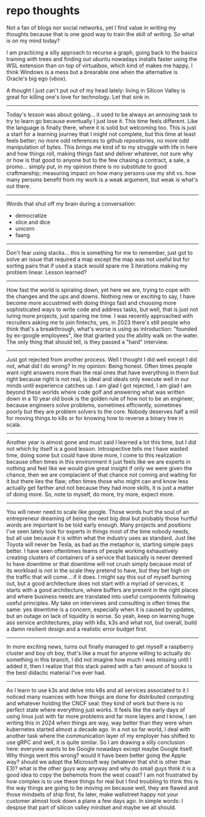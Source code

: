 # repo thoughts

Not a fan of blogs nor social networks, yet I find value in writing my thoughts because that is one good way to train the skill of writing.
So what is on my mind today?

I am practicing a silly approach to recurse a graph, going back to the basics training with trees and finding out ubuntu nowadays installs faster using the WSL extension than on top of virtualbox, which kind of makes me happy, I think Windows is a mess but a brearable one when the alternative is Oracle's big ego (vbox).

A thought I just can't put out of my head lately: living in Silicon Valley is great for killing one's love for technology. Let that sink in.

<hr>

Today's lesson was about golang... it used to be always an annoying task to try to learn go because eventually I just lose it. This time feels different. Like the language is finally there, where it is solid but welcoming too. This is just a start for a learning journey that I might not complete, but this time at least feels better; no more odd references to github repositories, no more odd manipulation of bytes. This brings me kind of to my struggle with life in here and how things roll, making things fast and deliver whatever, not sure why or how is that good to anyone but to the few chasing a contract, a sale, a promo... simply put, in my opinion there is no substitute to good craftmanship; measuring impact on how many persons use my shit vs. how many persons benefit from my work is a weak argument, but weak is what's out there.

<hr>

Words that shut off my brain during a conversation:

* democratize
* slice and dice
* unicorn
* faang

<hr>

Don't fear using stacks... this is something for me to remember, just got to solve an issue that required a map except the map was not useful but for sorting pairs that if used a stack would spare me 3 iterations making my problem linear. Lesson learned?

<hr>

How fast the world is spiraling down, yet here we are, trying to cope with the changes and the ups and downs. Nothing new or exciting to say, I have become more accustmed with doing things fast and choosing more sophisticated ways to write code and address tasks, but well, that is just not luring more projects, just sparing me time. I was recently approached with recruiters asking me to join fintechs, yes, in 2023 there's still people who think that's a breakthrough, what's worse is using as introduction: "founded by ex-google employees", like that granted you the ability walk on the water. The only thing that should tell, is they passed a "hard" interview.

<hr>

Just got rejected from another process. Well I thought I did well except I did not, what did I do wrong? In my opinion: Being honest. Often times people want right answers more than the real ones that have everything in them but right because right is not real, is ideal and ideals only execute well in our minds until experience catches up.
I am glad I got rejected, I am glad I am beyond these worlds where code golf and answering what was written down in a 10 year old book is the golden rule of how not to be an engineer, because engineers solve problems, sometimes efficiently, sometimes poorly but they are problem solvers to the core. Nobody deserves half a mill for moving things to k8s or for knowing how to reverse a binary tree in scala. 

<hr>

Another year is almost gone and must said I learned a lot this time, but I did not which by itself is a good lesson. Introspective tells me I have wasted time, doing some but could have done more, I come to this realization because often times in this environment it just feels like we are experts in nothing and feel like we would give great insight if only we were given the chance, then we are complacient of that chance not coming and waiting for it but there lies the flaw; often times those who might can and know less actually get farther and not because they had more skills, it is just a matter of doing more. So, note to myself, do more, try more, expect more.

<hr>

You will never need to scale like google. Those words hurt the soul of an entrepreneur dreaming of being the next big deal but probably those hurtful words are important to be told early enough. Many projects and positions I've seen lately look for experts in things most of the time nobody needs, but all use because it is within what the industry uses as standard. Just like Toyota will never be Tesla, as bad as the metaphor is, starting simple pays better.
I have seen oftentimes teams of people working exhaustively creating clusters of containers of a service that basically is never deemed to have downtime or that downtime will not crush simply because most of its workload is not in the scale they pretend to have, but they bet high on the traffic that will come... if it does.
I might say this out of myself burning out, but a good architecture does not start with a myriad of services, it starts with a good architecture, where buffers are present in the right places and where business needs are translated into useful components following useful principles. My take on interviews and consulting is often times the same: yes downtime is a concern, especially when it is caused by updates, but an outage on lack of liquidity is worse. So yeah, keep on learning huge ass service architectures, play with k8s, k3s and what not, but overall, build a damn resilient design and a realistic error budget first.

<hr>

In more exciting news, turns out finally managed to get myself a raspberry cluster and boy oh boy, that's like a must for anyone willing to actually do something in this branch, I did not imagine how much I was missing until I added it, then I realize that this stack paired with a fair amount of books is the best didactic material I've ever had.

<hr>

As I learn to use k3s and delve into k8s and all services associated to it I noticed many nuances with how things are done for distributed computing and whatever holding the CNCF seal: they kind of work but there is no perfect state where everything just works. It feels like the early days of using linux just with far more problems and far more layers and I know, I am writing this in 2024 when things are way, way better than they were when kubernetes started almost a decade ago. In a not so far world, I deal with another task where the communication layer of my employer has shifted to use gRPC and well, it is quite similar. So I am drawing a silly conclusion here: everyone wants to be Google nowadays except maybe Google itself. Why things went this wrong? would it have been better going the Apple way? should we adopt the Microsoft way (whatever that shit is other than E3)? what is the other guys way anyway and why do small guys think it is a good idea to copy the behemots from the west coast? I am not frustrated by how complex is to use these things for real but I find troubling to think this is the way things are going to be moving on because well, they are flawed and those mindsets of ship first, fix later, make wallstreet happy not your customer almost took down a plane a few days ago. In simple words: I despise that part of silicon valley mindset and maybe we all should.
